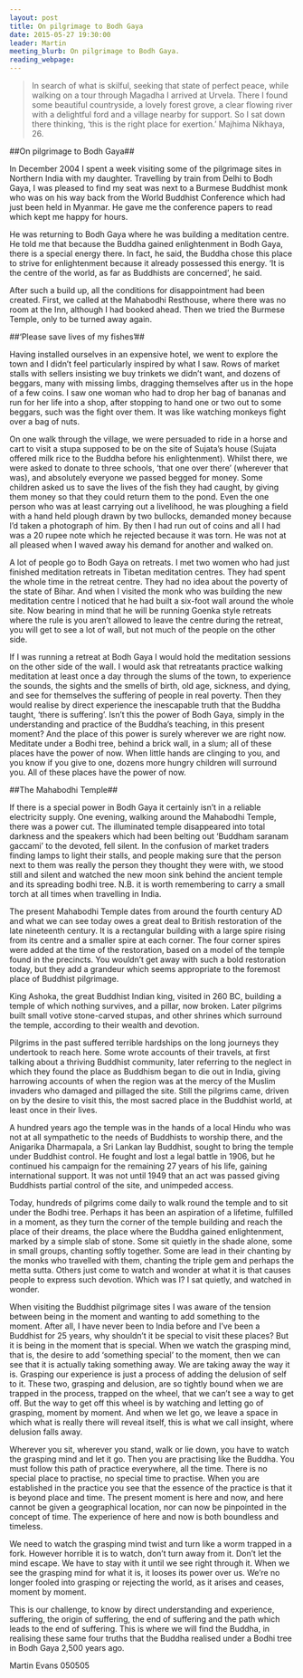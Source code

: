 ```yaml
---
layout: post
title: On pilgrimage to Bodh Gaya
date: 2015-05-27 19:30:00
leader: Martin
meeting_blurb: On pilgrimage to Bodh Gaya.
reading_webpage: 
---
```

>In search of what is skilful, seeking that state of perfect peace, while walking on a tour through Magadha I arrived at Urvela.  There I found some beautiful countryside, a lovely forest grove, a clear flowing river with a delightful ford and a village nearby for support.  So I sat down there thinking, ‘this is the right place for exertion.’   Majhima Nikhaya, 26.

##On pilgrimage to Bodh Gaya##

In December 2004 I spent a week visiting some of the pilgrimage sites in Northern India with my daughter.  Travelling by train from Delhi to Bodh Gaya, I was pleased to find my seat was next to a Burmese Buddhist monk who was on his way back from the World Buddhist Conference which had just been held in Myanmar.   He gave me the conference papers to read which kept me happy for hours.  

He was returning to Bodh Gaya where he was building a meditation centre.  He told me that because the Buddha gained enlightenment in Bodh Gaya, there is a special energy there.  In fact, he said, the Buddha chose this place to strive for enlightenment because it already possessed this energy.  ‘It is the centre of the world, as far as Buddhists are concerned’, he said.

After such a build up, all the conditions for disappointment had been created.  First, we called at the Mahabodhi Resthouse, where there was no room at the Inn, although I had booked ahead.  Then we tried the Burmese Temple, only to be turned away again.  

##‘Please save lives of my fishes’##

Having installed ourselves in an expensive hotel, we went to explore the town and I didn’t feel particularly inspired by what I saw.  Rows of market stalls with sellers insisting we buy trinkets we didn’t want, and dozens of beggars, many with missing limbs, dragging themselves after us in the hope of a few coins.  I saw one woman who had to drop her bag of bananas and run for her life into a shop, after stopping to hand one or two out to some beggars, such was the fight over them.  It was like watching monkeys fight over a bag of nuts.     

On one walk through the village, we were persuaded to ride in a horse and cart to visit a stupa supposed to be on the site of Sujata’s house (Sujata offered milk rice to the Buddha before his enlightenment). Whilst there, we were asked to donate to three schools, ‘that one over there’ (wherever that was), and absolutely everyone we passed begged for money.  Some children asked us to save the lives of the fish they had caught, by giving them money so that they could return them to the pond.   Even the one person who was at least carrying out a livelihood, he was ploughing a field with a hand held plough drawn by two bullocks, demanded money because I’d taken a photograph of him.  By then I had run out of coins and all I had was a 20 rupee note which he rejected because it was torn.  He was not at all pleased when I waved away his demand for another and walked on.

A lot of people go to Bodh Gaya on retreats.  I met two women who had just finished meditation retreats in Tibetan meditation centres.  They had spent the whole time in the retreat centre.  They had no idea about the poverty of the state of Bihar.  And when I visited the monk who was building the new meditation centre I noticed that he had built a six-foot wall around the whole site.  Now bearing in mind that he will be running Goenka style retreats where the rule is you aren’t allowed to leave the centre during the retreat, you will get to see a lot of wall, but not much of the people on the other side.

If I was running a retreat at Bodh Gaya I would hold the meditation sessions on the other side of the wall.   I would ask that retreatants practice walking meditation at least once a day through the slums of the town, to experience the sounds, the sights and the smells of birth, old age, sickness, and dying, and see for themselves the suffering of people in real poverty.  Then they would realise by direct experience the inescapable truth that the Buddha taught, ‘there is suffering’.  Isn’t this the power of Bodh Gaya, simply in the understanding and practice of the Buddha’s teaching, in this present moment?  And the place of this power is surely wherever we are right now.  Meditate under a Bodhi tree, behind a brick wall, in a slum; all of these places have the power of now.  When little hands are clinging to you, and you know if you give to one, dozens more hungry children will surround you.  All of these places have the power of now.  

##The Mahabodhi Temple##

If there is a special power in Bodh Gaya it certainly isn’t in a reliable electricity supply.  One evening, walking around the Mahabodhi Temple, there was a power cut.  The illuminated temple disappeared into total darkness and the speakers which had been belting out ‘Buddham saranam gaccami’ to the devoted, fell silent.  In the confusion of market traders finding lamps to light their stalls, and people making sure that the person next to them was really the person they thought they were with, we stood still and silent and watched the new moon sink behind the ancient temple and its spreading bodhi tree.  N.B. it is worth remembering to carry a small torch at all times when travelling in India.

The present Mahabodhi Temple dates from around the fourth century AD and what we can see today owes a great deal to British restoration of the late nineteenth century.  It is a rectangular building with a large spire rising from its centre and a smaller spire at each corner.  The four corner spires were added at the time of the restoration, based on a model of the temple found in the precincts.  You wouldn’t get away with such a bold restoration today, but they add a grandeur which seems appropriate to the foremost place of Buddhist pilgrimage.

King Ashoka, the great Buddhist Indian king, visited in 260 BC, building a temple of which nothing survives, and a pillar, now broken.  Later pilgrims built small votive stone-carved stupas, and other shrines which surround the temple, according to their wealth and devotion.
  
Pilgrims in the past suffered terrible hardships on the long journeys they undertook to reach here.  Some wrote accounts of their travels, at first talking about a thriving Buddhist community, later referring to the neglect in which they found the place as Buddhism began to die out in India, giving harrowing accounts of when the region was at the mercy of the Muslim invaders who damaged and pillaged the site. Still the pilgrims came, driven on by the desire to visit this, the most sacred place in the Buddhist world, at least once in their lives.  

A hundred years ago the temple was in the hands of a local Hindu who was not at all sympathetic to the needs of Buddhists to worship there, and the Anigarika Dharmapala, a Sri Lankan lay Buddhist, sought to bring the temple under Buddhist control.  He fought and lost a legal battle in 1906, but he continued his campaign for the remaining 27 years of his life, gaining international support.  It was not until 1949 that an act was passed giving Buddhists partial control of the site, and unimpeded access.  

Today, hundreds of pilgrims come daily to walk round the temple and to sit under the Bodhi tree.  Perhaps it has been an aspiration of a lifetime, fulfilled in a moment, as they turn the corner of the temple building and reach the place of their dreams, the place where the Buddha gained enlightenment, marked by a simple slab of stone.  Some sit quietly in the shade alone, some in small groups, chanting softly together.  Some are lead in their chanting by the monks who travelled with them, chanting the triple gem and perhaps the metta sutta.  Others just come to watch and wonder at what it is that causes people to express such devotion.  Which was I?  I sat quietly, and watched in wonder.  

When visiting the Buddhist pilgrimage sites I was aware of the tension between being in the moment and wanting to add something to the moment.   After all, I have never been to India before and I’ve been a Buddhist for 25 years, why shouldn’t it be special to visit these places?  But it is being in the moment that is special.  When we watch the grasping mind, that is, the desire to add ‘something special’ to the moment, then we can see that it is actually taking something away.  We are taking away the way it is.  Grasping our experience is just a process of adding the delusion of self to it.  These two, grasping and delusion, are so tightly bound when we are trapped in the process, trapped on the wheel, that we can’t see a way to get off.  But the way to get off this wheel is by watching and letting go of grasping, moment by moment.  And when we let go, we leave a space in which what is really there will reveal itself, this is what we call insight, where delusion falls away.  

Wherever you sit, wherever you stand, walk or lie down, you have to watch the grasping mind and let it go.  Then you are practising like the Buddha.   You must follow this path of practice everywhere, all the time.  There is no special place to practise, no special time to practise.  When you are established in the practice you see that the essence of the practice is that it is beyond place and time.  The present moment is here and now, and here cannot be given a geographical location, nor can now be pinpointed in the concept of time.  The experience of here and now is both boundless and timeless.

We need to watch the grasping mind twist and turn like a worm trapped in a fork.  However horrible it is to watch, don’t turn away from it.  Don’t let the mind escape.  We have to stay with it until we see right through it.  When we see the grasping mind for what it is, it looses its power over us.  We’re no longer fooled into grasping or rejecting the world, as it arises and ceases, moment by moment.    

This is our challenge, to know by direct understanding and experience, suffering, the origin of suffering, the end of suffering and the path which leads to the end of suffering.  This is where we will find the Buddha, in realising these same four truths that the Buddha realised under a Bodhi tree in Bodh Gaya 2,500 years ago.   
      
Martin Evans  050505
